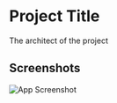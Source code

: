 
# Project Title

The architect  of the project


## Screenshots

![App Screenshot](https://00f74ba44bc9aa3ec827c75ad69899df403d5024ea-apidata.googleusercontent.com/download/storage/v1/b/first-bucket764242/o/GCP%20arch.png?jk=AFshE3VdjYLGmbXPg9zIME_860vZGJ5SHud33mJU33K9u_rPeMiOFMHvbm-elTdQBOvsfYlXh4LEyRa_jSuU0afNZyMPK_aa4nFX6zrhAdOZ_lZrXi1uCeGLPp6xNs78Gcddfoc_FhwfgN6cUwzxmeNDK67_i4CDJrtVWnGSbSUpcA64RjtJTLqqCsTsH-DH3eOWRQME2Zx2AfMrYLF2xBhJNpDDkZ996fxxNbryA7yFO2sWRpCZ3-gz5n8f1lg3SxAGBuGV-Vkc6bTJLop0rVcfTAIpt1H6zDdLjyB15wMIVp_ZoiEbtl1JDszdR1f4YQlLwM9dugioqb3bNvmqH7O-dPmmq7QZT_uN27E64dFDFvMr--CNcR2tb7aO57y1tb6Dx8yJaNd7FIdiAERMVpJDNCwgY_y9XQNlm8rwca8XlRATWiIkjdDIhnYXq_0KeXQKGwbGU3nVYOKsZUORwRCoCTDchlEfwWgDoI4XDGlvSxnuYoZkxJC1yonPI84kpPyd_7ndS_a55x2k6Hq6tmpDlVZz8t8c-akv1lIPPc8ww_16XfbCVZhatrn-gl_YEC5rz1ZITJ8qHUCSK8AOO0DnNY62uVRrbTjMM00fiSjtr1C9zltpAnXYwt9OCKO5h2fdR5TjV-a1pdmWID39z5waqT8BBzEvrPHPIrDaHsv-h5o3Vmj3FR14hKZHSO7x6LfDHwbDao6pBjg87tah1Ul6XLNtmRACP4IlSwhzVpWY8aAp-9UkiEXFN6N3Yi5w3fmdBn15qRryaFjkSOBihnd8mzZ1fVMjcypQp6QZ1Gr9ZisiqIWwl80NsoRnH_IPVQdzI_nWpoAzMrY77aNebnk86MalH1mXrxrRV8HPEIYlC9ntgIbQt9eTJviupJkwccZcHKeMylRPYUeLf2-7UDT2LKUMWBuczUk4yoiWa6KzUAB5-_nD-qNL6wO19cYKtpSOL69hWmD6icJvMC3m7EHMkrEhdrrGOR4hxT4snxVQeDaf9rZx0K__pBaASH5GNtBF2eps3ICwgUg4TYDIIl36Xn72Z0mI_zEXsqi4ldswzA5Izs1kMyb4kRAy4x4przAMKi_QefBbqVLaCciXlDfkMuI-vn06vEUhYCDlTfVU8MJ035OgAzFYwF0MFQkNqL3IL9uZjm2GQmZm1k9u7E6bDKSYkMmN8viwyTMXhNAfUmdq9XPLeIvhTknhskEdJsMCLIZpc-v01Tr4MRZ1OqdwOypjwy5hLOhmQ3dDj_Xhjm05ohu-lSsfNJWvEga0sEbAmref_Og2TZNVLhKtcg&isca=1)

